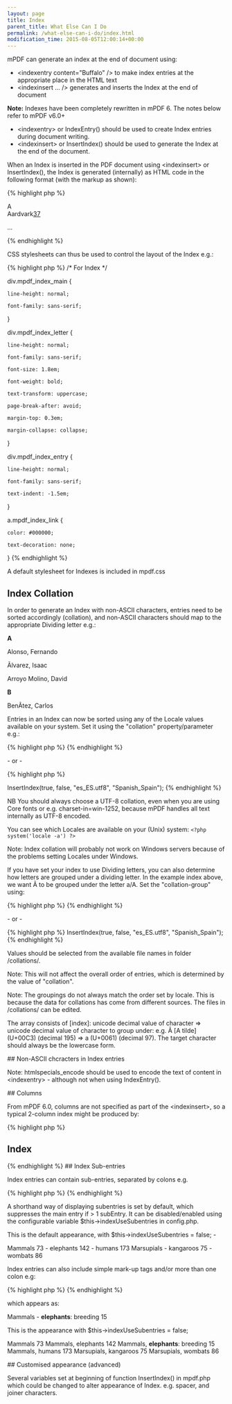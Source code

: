 ```yaml
---
layout: page
title: Index
parent_title: What Else Can I Do
permalink: /what-else-can-i-do/index.html
modification_time: 2015-08-05T12:00:14+00:00
---
```


<p>mPDF can generate an index at the end of document using:</p>
<ul>
<li>&lt;indexentry content="Buffalo" /&gt; to make index entries at the appropriate place in the HTML text</li>
<li>&lt;indexinsert ... /&gt; generates and inserts the Index at the end of document</li>
</ul>

<div class="alert alert-info" role="alert"><strong>Note:</strong> Indexes have been completely rewritten in mPDF 6. The notes below refer to mPDF v6.0+</div>
<ul>
<li>&lt;indexentry&gt; or IndexEntry() should be used to create Index entries during document writing.</li>
<li>&lt;indexinsert&gt; or InsertIndex() should be used to generate the Index at the end of the document.</li>
</ul>
<p>When an Index is inserted in the PDF document using &lt;indexinsert&gt; or InsertIndex(), the Index is generated (internally) as HTML code in the following format (with the markup as shown):</p>

{% highlight php %}
<div class="mpdf_index_main">

<div class="mpdf_index_letter">A</div>

<div class="mpdf_index_entry">Aardvark<a class="mpdf_index_link" href="#page37">37</a>

</div>

...

</div>
{% endhighlight %}

<p>CSS stylesheets can thus be used to control the layout of the Index e.g.:</p>

{% highlight php %}
/* For Index */

div.mpdf_index_main {

    line-height: normal;

    font-family: sans-serif;

}

div.mpdf_index_letter {

    line-height: normal;

    font-family: sans-serif;

    font-size: 1.8em;

    font-weight: bold;

    text-transform: uppercase;

    page-break-after: avoid; 

    margin-top: 0.3em; 

    margin-collapse: collapse;

}

div.mpdf_index_entry {

    line-height: normal;

    font-family: sans-serif;

    text-indent: -1.5em;

}

a.mpdf_index_link { 

    color: #000000; 

    text-decoration: none;

}
{% endhighlight %}

<p>A default stylesheet for Indexes is included in <span class="filename">mpdf.css</span></p>

## Index Collation

<p>In order to generate an Index with non-ASCII characters, entries need to be sorted accordingly (collation), and non-ASCII characters should map to the appropriate Dividing letter e.g.:</p>
<p class="manual_block"><b>A</b>

Alonso, Fernando

Ãlvarez, Isaac

Arroyo Molino, David 

<b>B</b>

BenÃtez, Carlos</p>
<p>Entries in an Index can now be sorted using any of the Locale values available on your system. Set it using the "collation" property/parameter e.g.:</p>

{% highlight php %}
<indexinsert usedivletters="on" links="off" collation="es_ES.utf8" collation-group="Spanish_Spain" />
{% endhighlight %}

<p>- or -</p>

{% highlight php %}
<?php

$mpdf->InsertIndex(true, false, "es_ES.utf8", "Spanish_Spain");
{% endhighlight %}

<p>NB You should always choose a UTF-8 collation, even when you are using Core fonts or e.g. charset-in=win-1252, because mPDF handles all text internally as UTF-8 encoded.</p>
<p>You can see which Locales are available on your (Unix) system: <code>&lt;?php system('locale -a') ?&gt;</code></p>
<p>Note: Index collation will probably not work on Windows servers because of the problems setting Locales under Windows.</p>
<p>If you have set your index to use Dividing letters, you can also determine how letters are grouped under a dividing letter. In the example index above, we want Ã to be grouped under the letter a/A. Set the "collation-group" using:</p>

{% highlight php %}
<indexinsert usedivletters="on" links="off" collation="es_ES.utf8" collation-group="Spanish_Spain" />
{% endhighlight %}

<p>- or -</p>

{% highlight php %}
<?php

$mpdf->InsertIndex(true, false, "es_ES.utf8", "Spanish_Spain");
{% endhighlight %}

<p>Values should be selected from the available file names in folder /collations/.</p>
<p>Note: This will not affect the overall order of entries, which is determined by the value of "collation".</p>
<p>Note: The groupings do not always match the order set by locale. This is because the data for collations has come from different sources. The files in /collations/ can be edited.</p>
<p>The array consists of [index]: unicode decimal value of character =&gt; unicode decimal value of character to group under: e.g. Ã [A tilde] (U+00C3) (decimal 195) =&gt; a (U+0061) (decimal 97). The target character should always be the lowercase form.</p>

## Non-ASCII chcracters in Index entries

<p>Note: htmlspecials_encode should be used to encode the text of content in &lt;indexentry&gt; - although not when using IndexEntry().</p>

## Columns

<p>From mPDF 6.0, columns are not specified as part of the &lt;indexinsert&gt;, so a typical 2-column index might be produced by:</p>

{% highlight php %}
<pagebreak type="next-odd" />

<h2>Index</h2>

<columns column-count="2" column-gap="5" />

<indexinsert usedivletters="on" links="on" collation="en_US.utf8" collationgroup="English_United_States" />

<columns column-count="1" />
{% endhighlight %}

## Index Sub-entries

<p>Index entries can contain sub-entries, separated by colons e.g.</p>

{% highlight php %}
<indexentry content="Mammals:elephants" />
{% endhighlight %}

<p>A shorthand way of displaying subentries is set by default, which suppresses the main entry if &gt; 1 subEntry. It can be disabled/enabled using the configurable variable $this-&gt;indexUseSubentries in config.php.</p>
<p>This is the default appearance, with $this-&gt;indexUseSubentries = false; -</p>
<p class="manual_block">Mammals 73

- elephants 142

- humans 173

Marsupials

- kangaroos 75

- wombats 86</p>
<p>Index entries can also include simple mark-up tags and/or more than one colon e.g:</p>

{% highlight php %}
<indexentry content="Mammals:&amp;lt;b&amp;gt;elephants&amp;lt;/b&amp;gt;: breeding" />
{% endhighlight %}

<p>which appears as:</p>
<p class="manual_block">Mammals

- <b>elephants</b>: breeding 15</p>
<p>This is the appearance with $this-&gt;indexUseSubentries = false;</p>
<p class="manual_block">Mammals 73

Mammals, elephants 142

Mammals, <b>elephants</b>: breeding 15

Mammals, humans 173

Marsupials, kangaroos 75

Marsupials, wombats 86</p>

## Customised appearance (advanced)

<p>Several variables set at beginning of function InsertIndex() in mpdf.php which could be changed to alter appearance of Index. e.g. spacer, and joiner characters.</p>
